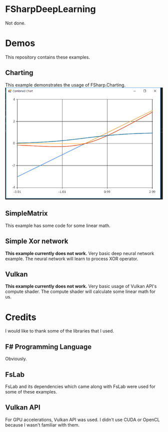 # FSharpDeepLearning
Not done.

# Demos
This repository contains these examples.

## Charting
This example demonstrates the usage of FSharp.Charting.
![Demo picture](/Charting/Charting.PNG)

## SimpleMatrix
This example has some code for some linear math.

## Simple Xor network
**This example currently does not work.**
Very basic deep neural network example.
The neural network will learn to process XOR operator.

## Vulkan
**This example currently does not work.**
Very basic usage of Vulkan API's compute shader.
The compute shader will calculate some linear math for us.

# Credits
I would like to thank some of the libraries that I used.

## F# Programming Language
Obviously.

## FsLab
FsLab and its dependencies which came along with FsLab were used for some of these examples.

## Vulkan API
For GPU accelerations, Vulkan API was used. I didn't use CUDA or OpenCL because I wasn't familiar with them.
